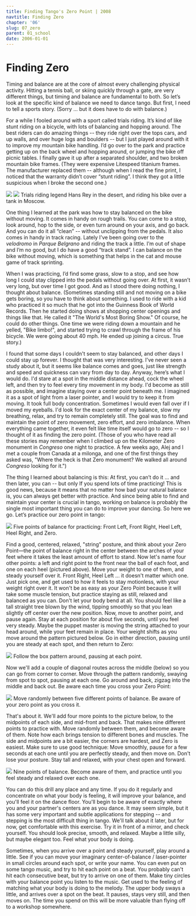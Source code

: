 ```yaml
---
title: Finding Tango's Zero Point | 2008
navtitle: Finding Zero
chapter: '06'
slug: 07_zero
parent: 01_school
date: 2006-01-01
---
```


# Finding Zero

Timing and balance are at the core of almost every challenging physical activity. Hitting a tennis ball, or skiing quickly through a gate, are very different things, but timing and balance are fundamental to both. So let’s look at the specific kind of balance we need to dance tango. But first, I need to tell a sports story. (Sorry ... but it does have to do with balance.)

For a while I fooled around with a sport called trials riding. It’s kind of like stunt riding on a bicycle, with lots of balancing and hopping around. The best riders can do amazing things -- they ride right over the tops cars, and up walls, and over huge logs and boulders -- but I just played around with it to improve my mountain bike handling. I’d go over to the park and practice getting up on the back wheel and hopping around, or jumping the bike off picnic tables. I finally gave it up after a separated shoulder, and two broken mountain bike frames. (They were expensive Litespeed titanium frames. The manufacturer replaced them -- although when I read the fine print, I noticed that the warranty didn’t cover “stunt riding”. I think they got a little suspicious when I broke the second one.)

![](/6_pics/photos/hans1W.jpg)
![](/6_pics/photos/hanstankW.jpg)
Trials riding legend Hans Rey in the desert, and riding his bike over a tank in Moscow.

One thing I learned at the park was how to stay balanced on the bike without moving. It comes in handy on rough trails. You can come to a stop, look around, hop to the side, or even turn around on your axis, and go back. And you can do it all “clean” -- without unclipping from the pedals. It also comes in handy in track racing. Lately I’ve been going over to the _velodromo_ in _Parque Belgrano_ and riding the track a little. I’m out of shape and I’m no good, but I do have a good “track stand”. I can balance on the bike without moving, which is something that helps in the cat and mouse game of track sprinting.

When I was practicing, I’d find some grass, slow to a stop, and see how long I could stay clipped into the pedals without going over. At first, it wasn’t very long, but over time I got good. And as I stood there doing nothing, I thought about balance. (Sometimes standing still and not moving on a bike gets boring, so you have to think about something. I used to ride with a kid who practiced it so much that he got into the Guinness Book of World Records. Then he started doing shows at shopping center openings and things like that. He called it "The World's Most Boring Show." Of course, he could do other things. One time we were riding down a mountain and he yelled, "Bike limbo!", and started trying to crawl through the frame of his bicycle. We were going about 40 mph. He ended up joining a circus. True story.)

I found that some days I couldn't seem to stay balanced, and other days I could stay up forever. I thought that was very interesting. I’ve never seen a study about it, but it seems like balance comes and goes, just like strength and speed and quickness can vary from day to day. Anyway, here’s what I would do. I'd stare at a spot in the middle distance ahead, cock the wheel left, and then try to feel every tiny movement in my body. I'd become as still as possible, and imagine staying over a center point beneath me. I imagined it as a spot of light from a laser pointer, and I would try to keep it from moving. It took full body concentration. Sometimes I would even fall over if I moved my eyeballs. I'd look for the exact center of my balance, slow my breathing, relax, and try to remain completely still. The goal was to find and maintain the point of zero movement, zero effort, and zero imbalance. When everything came together, it even felt like time itself would go to zero -- so I thought of it as finding the zero point. (Those of you who have read all these stories may remember when I climbed up on the Kilometer Zero monument in _Congreso_ one night to practice. A few weeks ago, Alej and I met a couple from Canada at a milonga, and one of the first things they asked was, "Where the heck is that Zero monument? We walked all around _Congreso_ looking for it.")

The thing I learned about balancing is this:  At first, you can’t do it ... and then later, you can -- but only If you spend lots of time practicing! This is good news, because it means that no matter how bad your natural balance is, you can always get better with practice. And since being able to find and maintain your center is crucial in tango, working on balance is probably the single most important thing you can do to improve your dancing. So here we go. Let’s practice our zero point in tango:

![](/6_pics/stick_man/feet1W.jpg)
Five points of balance for practicing: Front Left, Front Right,
Heel Left, Heel Right, and Zero.

Find a good, centered, relaxed, "string" posture, and think about your Zero Point—the point of balance right in the center between the arches of your feet where it takes the least amount of effort to stand. Now let's name four other points: a left and right point to the front near the ball of each foot, and one on each heel (pictured above). Move your weight to one of them, and steady yourself over it. Front Right, Heel Left ... it doesn't matter which one. Just pick one, and get used to how it feels to stay motionless, with your weight right over it. It won't be as easy as your Zero Point because it will take some muscle tension, but practice staying as still, relaxed and balanced as you can. Don't let your body bend at all. You should feel like a tall straight tree blown by the wind, tipping smoothly so that you lean slightly off center over the new position. Now, move to another point, and pause again. Stay at each position for about five seconds, until you feel very steady. Maybe the puppet master is moving the string attached to your head around, while your feet remain in place. Your weight shifts as you move around the pattern pictured below. Go in either direction, pausing until you are steady at each spot, and then return to Zero:

![](/6_pics/stick_man/feet2W.jpg)
Follow the box pattern around, pausing at each point.

Now we'll add a couple of diagonal routes across the middle (below) so you can go from corner to corner. Move through the pattern randomly, swaying from spot to spot, pausing at each one. Go around and back, zigzag into the middle and back out. Be aware each time you cross your Zero Point:

![](/6_pics/stick_man/feet3W.jpg)
Move randomly between five different points of balance.
Be aware of your zero point as you cross it.

That's about it. We'll add four more points to the picture below, to the midpoints of each side, and mid-front and back. That makes nine different points to practice with. Move randomly between them, and become aware of them. Note how each brings tension to different bones and muscles. The side and midpoints are a bit easier, the corners are hardest, and Zero is easiest. Make sure to use good technique: Move smoothly, pause for a few seconds at each one until you are perfectly steady, and then move on. Don't lose your posture. Stay tall and relaxed, with your chest open and forward.

![](/6_pics/stick_man/balance5W.jpg)
Nine points of balance. Become aware of them, and
practice until you feel steady and relaxed over each one.

You can do this drill any place and any time. If you do it regularly and concentrate on what your body is feeling, it will improve your balance, and you'll feel it on the dance floor. You'll begin to be aware of exactly where you and your partner's centers are as you dance. It may seem simple, but it has some very important and subtle applications for stepping -- and stepping is the most difficult thing in tango. We'll talk about it later, but for now, get comfortable with this exercise. Try it in front of a mirror, and check yourself. You should look precise, smooth, and relaxed. Maybe a little silly, but maybe elegant too. Feel what your body is doing.

Sometimes, when you arrive over a point and steady yourself, play around a little. See if you can move your imaginary center-of-balance / laser-pointer in small circles around each spot, or write your name. You can even put on some tango music, and try to hit each point on a beat. You probably can't hit each consecutive beat, but try to arrive on one of them. Make tiny circles with your balance point you listen to the music. Get used to the feeling of matching what your body is doing to the melody. The upper body sways a little, and arrives over a spot on the beat. It pauses, stays very still, and then moves on. The time you spend on this will be more valuable than flying off to a workshop somewhere.
